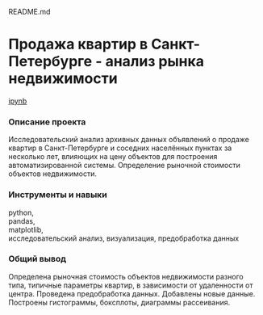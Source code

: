 README.md

# Продажа квартир в Санкт-Петербурге - анализ рынка недвижимости
[ipynb](https://github.com/NSholo-data/Portfolio/blob/main/Real%20estate%20analysis/real%20estate%20analysis.ipynb)

### Описание проекта
Исследовательский анализ архивных данных объявлений о продаже квартир в Санкт-Петербурге и соседних населённых пунктах за несколько лет, влияющих на цену объектов для построения автоматизированной системы. Определение рыночной стоимости объектов недвижимости.

### Инструменты и навыки
python, <br>
pandas, <br>
matplotlib, <br>
исследовательский анализ, визуализация, предобработка данных

### Общий вывод
Определена рыночная стоимость объектов недвижимости разного типа, типичные параметры квартир, в зависимости от
удаленности от центра. Проведена предобработка данных. Добавлены новые данные. Построены гистограммы, боксплоты, диаграммы рассеивания.